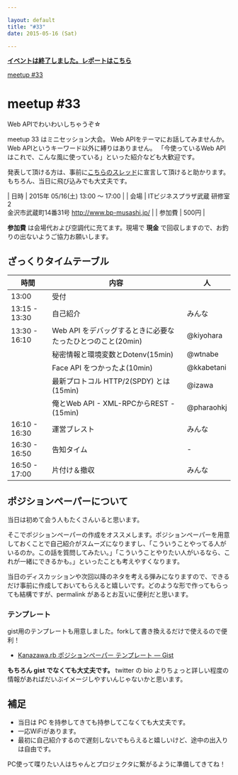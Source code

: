 ```yaml
---

layout: default
title: "#33"
date: 2015-05-16 (Sat)

---
```


<p>
<a href="./report"><strong>イベントは終了しました。レポートはこちら</strong></a></p>

<div class="doorkeeper-widget">
<a class="doorkeeper-registration-widget" href="https://kzrb.doorkeeper.jp/events/24598">meetup
#33</a><script src="https://widgets.doorkeeper.jp/w/widget.js"></script>

</div>

meetup #33
===========

Web APIでわいわいしちゃうぞ☆

meetup 33 はミニセッション大会。
Web APIをテーマにお話してみませんか。
Web APIというキーワード以外に縛りはありません。
「今使っているWeb
APIはこれで、こんな風に使っている」といった紹介なども大歓迎です。

発表して頂ける方は、事前に<a href="https://github.com/kanazawarb/meetup/issues/460">こちらのスレッド</a>に宣言して頂けると助かります。
もちろん、当日に飛び込みでも大丈夫です。


| 日時   | 2015年 05/16(土) 13:00 〜 17:00 |
| 会場   | ITビジネスプラザ武蔵 研修室2<br>金沢市武蔵町14番31号 <a href="http://www.bp-musashi.jp/">http://www.bp-musashi.jp/</a> |
| 参加費 | 500円 |


**参加費** は会場代および空調代に充てます。現場で **現金**
で回収しますので、お釣りの出ないようご協力お願いします。

ざっくりタイムテーブル
----------------------

 |時間           |内容                                                         |人|
 |---------------|-------------------------------------------------------------|------------|
 |13:00          |受付                                                         ||
 |13:15 - 13:30  |自己紹介                                                     |みんな|
 |13:30 - 16:10  |Web API をデバッグするときに必要なたったひとつのこと(20min)  |@kiyohara|
 |               |秘密情報と環境変数とDotenv(15min)                            |@wtnabe|
 |               |Face API をつかったよ(10min)                                 |@kkabetani|
 |               |最新プロトコル HTTP/2(SPDY) とは(15min)                      |@izawa|
 |               |俺とWeb API - XML-RPCからREST -(15min)                       |@pharaohkj|
 |16:10 - 16:30  |運営ブレスト                                                 |みんな|
 |16:30 - 16:50  |告知タイム                                                   |-|
 |16:50 - 17:00  |片付け＆撤収                                                 |みんな|

ポジションペーパーについて
--------------------------

当日は初めて会う人もたくさんいると思います。

そこでポジションペーパーの作成をオススメします。ポジションペーパーを用意しておくことで自己紹介がスムーズになりますし、「こういうことやってる人がいるのか。この話を質問してみたい。」「こういうことやりたい人がいるなら、これが一緒にできるかも。」といったことも考えやすくなります。

当日のディスカッションや次回以降のネタを考える弾みになりますので、できるだけ事前に作成しておいてもらえると嬉しいです。どのような形で作ってもらっても結構ですが、permalink
があるとお互いに便利だと思います。

### テンプレート

gist用のテンプレートも用意しました。forkして書き換えるだけで使えるので便利！

* [Kanazawa.rb ポジションペーパー テンプレート — Gist](https://gist.github.com/5a523ec3180002229a32)

**もちろん gist でなくても大丈夫です。** twitter の bio
よりちょっと詳しい程度の情報があればだいぶイメージしやすいんじゃないかと思います。

補足
----

* 当日は PC を持参してきても持参してこなくても大丈夫です。
* 一応WiFiがあります。
* 最初に自己紹介するので遅刻しないでもらえると嬉しいけど、途中の出入りは自由です。

PC使って喋りたい人はちゃんとプロジェクタに繋がるように準備してきてね！

